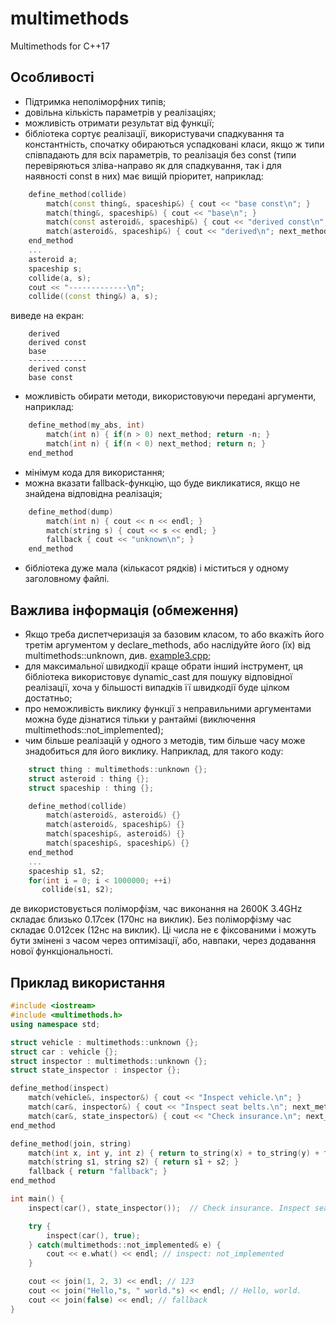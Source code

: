 # multimethods
Multimethods for C++17

## Особливості

* Підтримка неполіморфних типів;
* довільна кількість параметрів у реалізаціях;
* можливість отримати результат від функції;
* бібліотека сортує реалізації, використувачи спадкування та константність, спочатку обираються успадковані класи, якщо ж типи співпадають для всіх параметрів, то реалізація без const (типи перевіряються зліва-направо як для спадкування, так і для наявності const в них) має вищій пріоритет, наприклад:
```C++
    define_method(collide)
        match(const thing&, spaceship&) { cout << "base const\n"; }
        match(thing&, spaceship&) { cout << "base\n"; }
        match(const asteroid&, spaceship&) { cout << "derived const\n"; next_method; }
        match(asteroid&, spaceship&) { cout << "derived\n"; next_method; }
    end_method
    ...
    asteroid a;
    spaceship s;
    collide(a, s);
    cout << "-------------\n";
    collide((const thing&) a, s);
``` 
виведе на екран:
```
    derived
    derived const
    base
    -------------
    derived const
    base const
```
* можливість обирати методи, використовуючи передані аргументи, наприклад:
```C++
    define_method(my_abs, int)
        match(int n) { if(n > 0) next_method; return -n; }
        match(int n) { if(n < 0) next_method; return n; }
    end_method
```
* мінімум кода для використання;
* можна вказати fallback-функцію, що буде викликатися, якщо не знайдена відповідна реалізація;
```C++
    define_method(dump)
        match(int n) { cout << n << endl; }
        match(string s) { cout << s << endl; }
        fallback { cout << "unknown\n"; }
    end_method
```
* бібліотека дуже мала (кількасот рядків) і міститься у одному заголовному файлі.

## Важлива інформація (обмеження)

* Якщо треба диспетчеризація за базовим класом, то або вкажіть його третім аргументом у declare_methods, або наслідуйте його (їх) від multimethods::unknown, див. [example3.cpp](examples/example3.cpp);
* для максимальної швидкодії краще обрати інший інструмент, ця бібліотека використовує dynamic_cast для пошуку відповідної реалізації, хоча у більшості випадків її швидкодії буде цілком достатньо;
* про неможливість виклику функції з неправильними аргументами можна буде дізнатися тільки у рантаймі (виключення multimethods::not_implemented);
* чим більше реалізацій у одного з методів, тим більше часу може знадобиться для його виклику. Наприклад, для такого коду:
```C++
    struct thing : multimethods::unknown {};
    struct asteroid : thing {};
    struct spaceship : thing {};

    define_method(collide)
        match(asteroid&, asteroid&) {}
        match(asteroid&, spaceship&) {}
        match(spaceship&, asteroid&) {}
        match(spaceship&, spaceship&) {}
    end_method
    ...
    spaceship s1, s2;
    for(int i = 0; i < 1000000; ++i)
       collide(s1, s2);
```
де використовується поліморфізм, час виконання на 2600K 3.4GHz складає близько 0.17сек (170нс на виклик). Без поліморфізму час складає 0.012сек (12нс на виклик). Ці числа не є фіксованими і можуть бути змінені з часом через оптимізації, або, навпаки, через додавання нової функціональності.

## Приклад використання

```C++
#include <iostream>
#include <multimethods.h>
using namespace std;

struct vehicle : multimethods::unknown {};
struct car : vehicle {};
struct inspector : multimethods::unknown {};
struct state_inspector : inspector {};

define_method(inspect)
    match(vehicle&, inspector&) { cout << "Inspect vehicle.\n"; }
    match(car&, inspector&) { cout << "Inspect seat belts.\n"; next_method; }
    match(car&, state_inspector&) { cout << "Check insurance.\n"; next_method; }
end_method

define_method(join, string)
    match(int x, int y, int z) { return to_string(x) + to_string(y) + to_string(z); }
    match(string s1, string s2) { return s1 + s2; }
    fallback { return "fallback"; }
end_method

int main() {
    inspect(car(), state_inspector());  // Check insurance. Inspect seat belts. Inspect vehicle.

    try {
        inspect(car(), true);
    } catch(multimethods::not_implemented& e) {
        cout << e.what() << endl; // inspect: not_implemented
    }

    cout << join(1, 2, 3) << endl; // 123
    cout << join("Hello,"s, " world."s) << endl; // Hello, world.
    cout << join(false) << endl; // fallback
}
```

